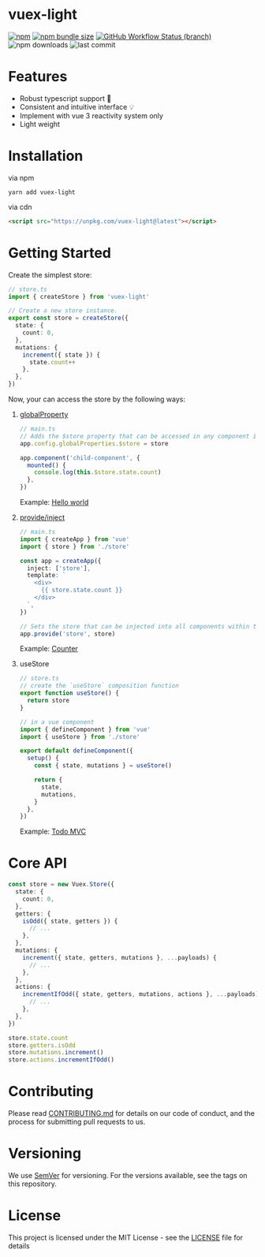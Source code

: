 # vuex-light

[![npm](https://img.shields.io/npm/v/vuex-light)](https://www.npmjs.com/package/vuex-light)
[![npm bundle size](https://img.shields.io/bundlephobia/min/vuex-light)](https://bundlephobia.com/result?p=vuex-light@latest)
[![GitHub Workflow Status (branch)](https://img.shields.io/github/workflow/status/js-cosmos/vuex-light/CI/main)](https://github.com/js-cosmos/vuex-light/actions?query=workflow%3ACI+branch%3Amain+)
![npm downloads](https://img.shields.io/npm/dm/vuex-light)
![last commit](https://img.shields.io/github/last-commit/js-cosmos/vuex-light/main)

# Features

- Robust typescript support :muscle:
- Consistent and intuitive interface :bulb:
- Implement with vue 3 reactivity system only
- Light weight

# Installation

via npm

```
yarn add vuex-light
```

via cdn

```html
<script src="https://unpkg.com/vuex-light@latest"></script>
```

# Getting Started

Create the simplest store:

```ts
// store.ts
import { createStore } from 'vuex-light'

// Create a new store instance.
export const store = createStore({
  state: {
    count: 0,
  },
  mutations: {
    increment({ state }) {
      state.count++
    },
  },
})
```

Now, your can access the store by the following ways:

1. [globalProperty](https://v3.vuejs.org/api/application-config.html#globalproperties)

   ```ts
   // main.ts
   // Adds the $store property that can be accessed in any component instance inside the application.
   app.config.globalProperties.$store = store

   app.component('child-component', {
     mounted() {
       console.log(this.$store.state.count)
     },
   })
   ```

   Example: [Hello world](https://codesandbox.io/s/github/js-cosmos/vuex-light/tree/main/examples/hello-world)

2. [provide/inject](https://v3.vuejs.org/api/application-api.html#provide)

   ```ts
   // main.ts
   import { createApp } from 'vue'
   import { store } from './store'

   const app = createApp({
     inject: ['store'],
     template: `
       <div>
         {{ store.state.count }}
       </div>
     `,
   })

   // Sets the store that can be injected into all components within the application.
   app.provide('store', store)
   ```

   Example: [Counter](https://codesandbox.io/s/github/js-cosmos/vuex-light/tree/main/examples/counter)

3. useStore

   ```ts
   // store.ts
   // create the `useStore` composition function
   export function useStore() {
     return store
   }
   ```

   ```ts
   // in a vue component
   import { defineComponent } from 'vue'
   import { useStore } from './store'

   export default defineComponent({
     setup() {
       const { state, mutations } = useStore()

       return {
         state,
         mutations,
       }
     },
   })
   ```

   Example: [Todo MVC](https://codesandbox.io/s/github/js-cosmos/vuex-light/tree/main/examples/todomvc)

# Core API

```ts
const store = new Vuex.Store({
  state: {
    count: 0,
  },
  getters: {
    isOdd({ state, getters }) {
      // ...
    },
  },
  mutations: {
    increment({ state, getters, mutations }, ...payloads) {
      // ...
    },
  },
  actions: {
    incrementIfOdd({ state, getters, mutations, actions }, ...payloads) {
      // ...
    },
  },
})

store.state.count
store.getters.isOdd
store.mutations.increment()
store.actions.incrementIfOdd()
```

# Contributing

Please read [CONTRIBUTING.md](/CONTRIBUTING.md) for details on our code of conduct, and the process for submitting pull
requests to us.

# Versioning

We use [SemVer](https://semver.org/) for versioning. For the versions available, see the tags on this repository.

# License

This project is licensed under the MIT License - see the [LICENSE](/LICENSE) file for details

